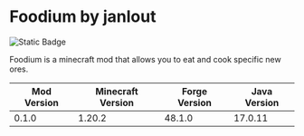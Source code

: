 # Foodium by janlout

![Static Badge](https://img.shields.io/badge/Current%20Status-Not%20Ready%20%2F%20In%20Development-orange)


Foodium is a minecraft mod that allows you to eat and cook specific new ores.

| Mod Version | Minecraft Version | Forge Version | Java Version |
|-------------|-------------------|---------------|--------------|
| 0.1.0       | 1.20.2            | 48.1.0        | 17.0.11      |

